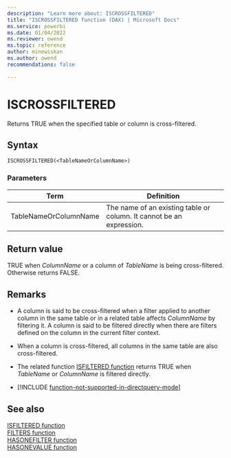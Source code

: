 ```yaml
---
description: "Learn more about: ISCROSSFILTERED"
title: "ISCROSSFILTERED function (DAX) | Microsoft Docs"
ms.service: powerbi 
ms.date: 01/04/2022
ms.reviewer: owend
ms.topic: reference
author: minewiskan
ms.author: owend 
recommendations: false

---
```

# ISCROSSFILTERED

Returns TRUE when the specified table or column is cross-filtered.
  
## Syntax  
  
```dax
ISCROSSFILTERED(<TableNameOrColumnName>)  
```
  
### Parameters  

|Term|Definition|  
|--------|--------------|  
|TableNameOrColumnName|The name of an existing table or column. It cannot be an expression.|
  
## Return value

TRUE when *ColumnName* or a column of *TableName* is being cross-filtered. Otherwise returns FALSE.
  
## Remarks  
  
- A column is said to be cross-filtered when a filter applied to another column in the same table or in a related table affects *ColumnName* by filtering it. A column is said to be filtered directly when there are filters defined on the column in the current filter context.
  
- When a column is cross-filtered, all columns in the same table are also cross-filtered.

- The related function [ISFILTERED function](isfiltered-function-dax.md) returns TRUE when *TableName* or *ColumnName* is filtered directly.  

- [!INCLUDE [function-not-supported-in-directquery-mode](includes/function-not-supported-in-directquery-mode.md)]

## See also

[ISFILTERED function](isfiltered-function-dax.md)  
[FILTERS function](filters-function-dax.md)  
[HASONEFILTER function](hasonefilter-function-dax.md)  
[HASONEVALUE function](hasonevalue-function-dax.md)  
